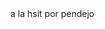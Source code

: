 <!DOCTYPE html>
<html>
  <head>
    <title>
      PRUEBA PAGINA
    </title>
  </head>
  <body> 
    <div class = "header"></div>
    <div class= "gallery"></div>
    <div class= "footer"></div>
	a la hsit por pendejo
  </body>
</html>
